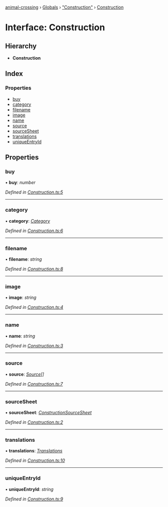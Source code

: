 [animal-crossing](../README.md) › [Globals](../globals.md) › ["Construction"](../modules/_construction_.md) › [Construction](_construction_.construction.md)

# Interface: Construction

## Hierarchy

* **Construction**

## Index

### Properties

* [buy](_construction_.construction.md#buy)
* [category](_construction_.construction.md#category)
* [filename](_construction_.construction.md#filename)
* [image](_construction_.construction.md#image)
* [name](_construction_.construction.md#name)
* [source](_construction_.construction.md#source)
* [sourceSheet](_construction_.construction.md#sourcesheet)
* [translations](_construction_.construction.md#translations)
* [uniqueEntryId](_construction_.construction.md#uniqueentryid)

## Properties

###  buy

• **buy**: *number*

*Defined in [Construction.ts:5](https://github.com/Norviah/animal-crossing/blob/c9eb585/module/types/Construction.ts#L5)*

___

###  category

• **category**: *[Category](../enums/_construction_.category.md)*

*Defined in [Construction.ts:6](https://github.com/Norviah/animal-crossing/blob/c9eb585/module/types/Construction.ts#L6)*

___

###  filename

• **filename**: *string*

*Defined in [Construction.ts:8](https://github.com/Norviah/animal-crossing/blob/c9eb585/module/types/Construction.ts#L8)*

___

###  image

• **image**: *string*

*Defined in [Construction.ts:4](https://github.com/Norviah/animal-crossing/blob/c9eb585/module/types/Construction.ts#L4)*

___

###  name

• **name**: *string*

*Defined in [Construction.ts:3](https://github.com/Norviah/animal-crossing/blob/c9eb585/module/types/Construction.ts#L3)*

___

###  source

• **source**: *[Source](../enums/_construction_.source.md)[]*

*Defined in [Construction.ts:7](https://github.com/Norviah/animal-crossing/blob/c9eb585/module/types/Construction.ts#L7)*

___

###  sourceSheet

• **sourceSheet**: *[ConstructionSourceSheet](../enums/_construction_.constructionsourcesheet.md)*

*Defined in [Construction.ts:2](https://github.com/Norviah/animal-crossing/blob/c9eb585/module/types/Construction.ts#L2)*

___

###  translations

• **translations**: *[Translations](_construction_.translations.md)*

*Defined in [Construction.ts:10](https://github.com/Norviah/animal-crossing/blob/c9eb585/module/types/Construction.ts#L10)*

___

###  uniqueEntryId

• **uniqueEntryId**: *string*

*Defined in [Construction.ts:9](https://github.com/Norviah/animal-crossing/blob/c9eb585/module/types/Construction.ts#L9)*
